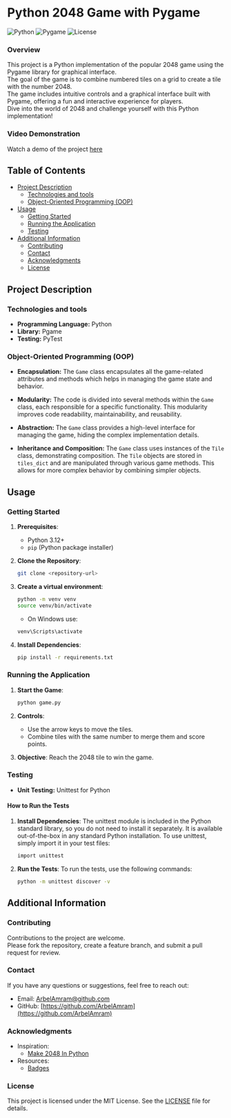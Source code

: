 # Python 2048 Game with Pygame

![Python](https://img.shields.io/badge/python-3.x-blue.svg)
![Pygame](https://img.shields.io/badge/pygame-2.x-green.svg)
![License](https://img.shields.io/badge/license-MIT-black.svg)

### Overview
This project is a Python implementation of the popular 2048 game using the Pygame library for graphical interface.</br> 
The goal of the game is to combine numbered tiles on a grid to create a tile with the number 2048. </br>
The game includes intuitive controls and a graphical interface built with Pygame, offering a fun and interactive experience for players. </br>
Dive into the world of 2048 and challenge yourself with this Python implementation!</br>

### Video Demonstration

Watch a demo of the project [here](https://github.com/arbelamram/2048/assets/51449659/b3046508-d94f-406c-91e1-7957a5153954)


## Table of Contents
- [Project Description](#project-description)
  - [Technologies and tools](#technologies-and-tools)
  - [Object-Oriented Programming (OOP)](#object-oriented-programming-oop)
- [Usage](#usage)
  - [Getting Started](#getting-started)
  - [Running the Application](#running-the-application)
  - [Testing](#testing)
- [Additional Information](#additional-information)
  - [Contributing](#contributing)
  - [Contact](#contact)
  - [Acknowledgments](#acknowledgments)
  - [License](#license)

## Project Description

### Technologies and tools
- **Programming Language:** Python
- **Library:** Pgame
- **Testing:** PyTest

### Object-Oriented Programming (OOP)
- **Encapsulation:**
  The `Game` class encapsulates all the game-related attributes and methods which helps in managing the game state and behavior.
  
- **Modularity:**
  The code is divided into several methods within the `Game` class, each responsible for a specific functionality. This modularity improves code readability, maintainability, and reusability.

- **Abstraction:**
  The `Game` class provides a high-level interface for managing the game, hiding the complex implementation details.

- **Inheritance and Composition:**
  The `Game` class uses instances of the `Tile` class, demonstrating composition. The `Tile` objects are stored in `tiles_dict` and are manipulated through various game methods. This allows for more complex behavior by combining simpler objects.

## Usage

### Getting Started

1. **Prerequisites**:
    * Python 3.12+
    * `pip` (Python package installer)

2. **Clone the Repository**:
    ```sh
    git clone <repository-url>
    ```

3. **Create a virtual environment**:
    ```sh
    python -m venv venv
    source venv/bin/activate  
    ```
    * On Windows use:
    ```sh
    venv\Scripts\activate
    ```

4. **Install Dependencies**:
    ```sh
    pip install -r requirements.txt
    ```

### Running the Application

1. **Start the Game**:
    ```sh
    python game.py
    ```

2. **Controls**:
    * Use the arrow keys to move the tiles.
    * Combine tiles with the same number to merge them and score points.
    
3. **Objective**:
    Reach the 2048 tile to win the game.

### Testing
* **Unit Testing:** Unittest for Python

#### How to Run the Tests
1. **Install Dependencies**:
The unittest module is included in the Python standard library, so you do not need to install it separately. It is available out-of-the-box in any standard Python installation.
To use unittest, simply import it in your test files:
    ```sh
    import unittest
    ```

2. **Run the Tests**: To run the tests, use the following commands:
    ```sh
    python -m unittest discover -v
    ```

## Additional Information

### Contributing
Contributions to the project are welcome.</br>
Please fork the repository, create a feature branch, and submit a pull request for review.

### Contact

If you have any questions or suggestions, feel free to reach out:

- Email: [ArbelAmram@github.com](mailto:arbelamram@github.com)
- GitHub: [https://github.com/ArbelAmram](https://github.com/ArbelAmram)

### Acknowledgments

- Inspiration:
    * [Make 2048 In Python](https://www.youtube.com/watch?v=6ZyylFcjfIg&t=482s)
- Resources:
    * [Badges](https://img.shields.io)

### License

This project is licensed under the MIT License. See the [LICENSE](LICENSE) file for details.
